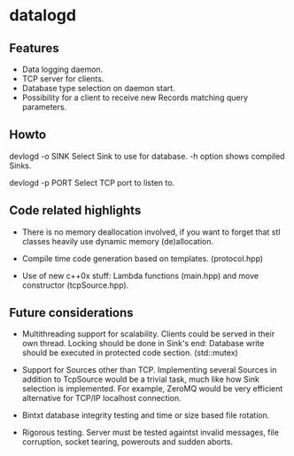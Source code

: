 datalogd
========


Features
--------
- Data logging daemon.
- TCP server for clients.
- Database type selection on daemon start.
- Possibility for a client to receive new Records matching query parameters.


Howto
-----
devlogd -o SINK
Select Sink to use for database. -h option shows compiled Sinks.

devlogd -p PORT
Select TCP port to listen to.


Code related highlights
-----------------------
- There is no memory deallocation involved, if you want to forget that stl classes heavily use dynamic memory (de)allocation.

- Compile time code generation based on templates. (protocol.hpp)

- Use of new c++0x stuff: Lambda functions (main.hpp) and move constructor (tcpSource.hpp).


Future considerations
---------------------
- Multithreading support for scalability. Clients could be served in their own thread. Locking should be done in Sink's end: Database write should be executed in protected code section. (std::mutex)

- Support for Sources other than TCP. Implementing several Sources in addition to TcpSource would be a trivial task, much like how Sink selection is implemented. For example, ZeroMQ would be very efficient alternative for TCP/IP localhost connection.

- Bintxt database integrity testing and time or size based file rotation. 

- Rigorous testing. Server must be tested againtst invalid messages, file corruption, socket tearing, powerouts and sudden aborts.

